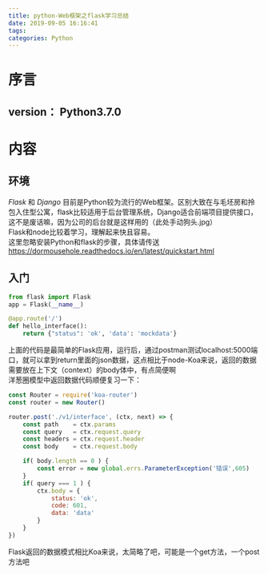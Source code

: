 ```yaml
---
title: python-Web框架之flask学习总结
date: 2019-09-05 16:16:41
tags:
categories: Python
---
```


# 序言
## version： Python3.7.0

# 内容

## 环境    
*Flask* 和 *Django* 目前是Python较为流行的Web框架。区别大致在与毛坯房和拎包入住型公寓，flask比较适用于后台管理系统，Django适合前端项目提供接口，这不是废话嘛，因为公司的后台就是这样用的（此处手动狗头.jpg）  
Flask和node比较着学习，理解起来快且容易。  
这里忽略安装Python和flask的步骤，具体请传送<https://dormousehole.readthedocs.io/en/latest/quickstart.html>  

## 入门
```python
from flask import Flask
app = Flask(__name__)

@app.route('/')
def hello_interface():
    return {"status": 'ok', 'data': 'mockdata'}
```
上面的代码是最简单的Flask应用，运行后，通过postman测试localhost:5000端口，就可以拿到return里面的json数据，这点相比于node-Koa来说，返回的数据需要放在上下文（context）的body体中，有点简便啊  
洋葱圈模型中返回数据代码顺便复习一下：
```javascript
const Router = require('koa-router')
const router = new Router()

router.post('./v1/interface', (ctx, next) => {
    const path    = ctx.params
    const query   = ctx.request.query
    const headers = ctx.request.header
    const body    = ctx.request.body

    if( body.length == 0 ) {
        const error = new global.errs.ParameterException('错误',605)
    }
    if( query === 1 ) {
        ctx.body = {
            status: 'ok',
            code: 601,
            data: 'data'
        }
    }
})
```
Flask返回的数据模式相比Koa来说，太简略了吧，可能是一个get方法，一个post方法吧